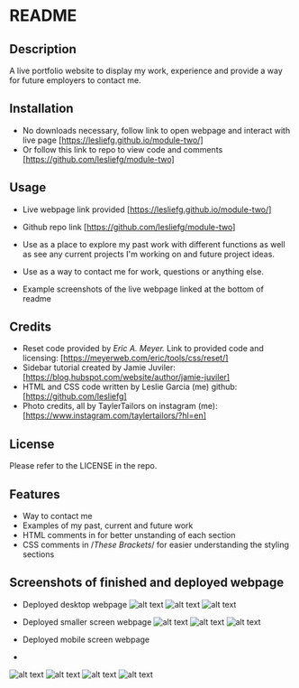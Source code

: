 # README

## Description

A live portfolio website to display my work, experience and provide a way for future employers to contact me.

## Installation

- No downloads necessary, follow link to open webpage and interact with live page [https://lesliefg.github.io/module-two/]
- Or follow this link to repo to view code and comments [https://github.com/lesliefg/module-two]

## Usage

- Live webpage link provided [https://lesliefg.github.io/module-two/]
- Github repo link [https://github.com/lesliefg/module-two]

- Use as a place to explore my past work with different functions as well as see any current projects I'm working on and future project ideas.
- Use as a way to contact me for work, questions or anything else.
- Example screenshots of the live webpage linked at the bottom of readme

## Credits

- Reset code provided by <i>Eric A. Meyer.</i> Link to provided code and licensing: [https://meyerweb.com/eric/tools/css/reset/] 
- Sidebar tutorial created by Jamie Juviler: [https://blog.hubspot.com/website/author/jamie-juviler]
- HTML and CSS code written by Leslie Garcia (me) github: [https://github.com/lesliefg]
- Photo credits, all by TaylerTailors on instagram (me): [https://www.instagram.com/taylertailors/?hl=en]

## License

Please refer to the LICENSE in the repo.

## Features
- Way to contact me
- Examples of my past, current and future work
- HTML comments in <!--These brackets--> for better unstanding of each section 
- CSS comments in /*These Brackets*/ for easier understanding the styling sections

## Screenshots of finished and deployed webpage
- Deployed desktop webpage 
![alt text](/assets/screenshots/Desktop-1.png)
![alt text](/assets/screenshots/Desktop-2.png)
![alt text](/assets/screenshots/Desktop-3.png)

- Deployed smaller screen webpage
![alt text](/assets/screenshots/Smaller-1.png)
![alt text](/assets/screenshots/Smaller-2.png)
![alt text](/assets/screenshots/Smaller-3.png)

- Deployed mobile screen webpage
- 
![alt text](/assets/screenshots/Smallest-1.png)
![alt text](/assets/screenshots/Smallest-2.png)
![alt text](/assets/screenshots/Smallest-3.png)
![alt text](/assets/screenshots/Smallest-4.png)
